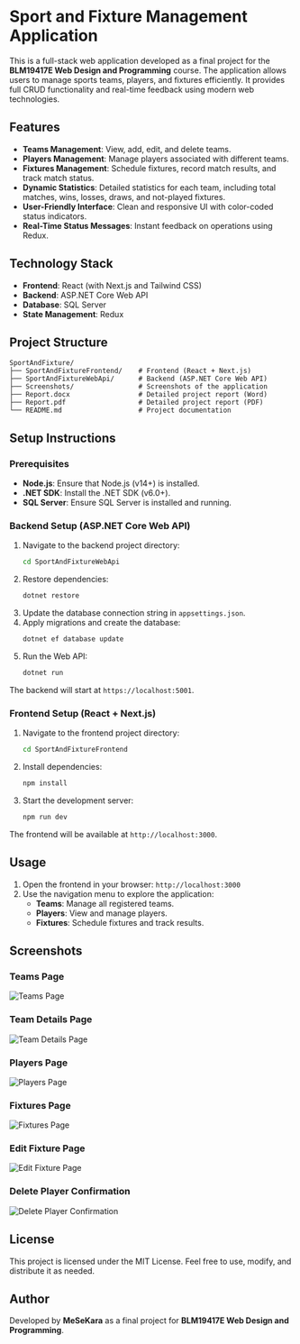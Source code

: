 # Sport and Fixture Management Application

This is a full-stack web application developed as a final project for the **BLM19417E Web Design and Programming** course. The application allows users to manage sports teams, players, and fixtures efficiently. It provides full CRUD functionality and real-time feedback using modern web technologies.

## Features

- **Teams Management**: View, add, edit, and delete teams.
- **Players Management**: Manage players associated with different teams.
- **Fixtures Management**: Schedule fixtures, record match results, and track match status.
- **Dynamic Statistics**: Detailed statistics for each team, including total matches, wins, losses, draws, and not-played fixtures.
- **User-Friendly Interface**: Clean and responsive UI with color-coded status indicators.
- **Real-Time Status Messages**: Instant feedback on operations using Redux.

## Technology Stack

- **Frontend**: React (with Next.js and Tailwind CSS)
- **Backend**: ASP.NET Core Web API
- **Database**: SQL Server
- **State Management**: Redux

## Project Structure

```plaintext
SportAndFixture/
├── SportAndFixtureFrontend/    # Frontend (React + Next.js)
├── SportAndFixtureWebApi/      # Backend (ASP.NET Core Web API)
├── Screenshots/                # Screenshots of the application
├── Report.docx                 # Detailed project report (Word)
├── Report.pdf                  # Detailed project report (PDF)
└── README.md                   # Project documentation
```

## Setup Instructions

### Prerequisites

- **Node.js**: Ensure that Node.js (v14+) is installed.
- **.NET SDK**: Install the .NET SDK (v6.0+).
- **SQL Server**: Ensure SQL Server is installed and running.

### Backend Setup (ASP.NET Core Web API)

1. Navigate to the backend project directory:
   ```bash
   cd SportAndFixtureWebApi
   ```
2. Restore dependencies:
   ```bash
   dotnet restore
   ```
3. Update the database connection string in `appsettings.json`.
4. Apply migrations and create the database:
   ```bash
   dotnet ef database update
   ```
5. Run the Web API:
   ```bash
   dotnet run
   ```

The backend will start at `https://localhost:5001`.

### Frontend Setup (React + Next.js)

1. Navigate to the frontend project directory:
   ```bash
   cd SportAndFixtureFrontend
   ```
2. Install dependencies:
   ```bash
   npm install
   ```
3. Start the development server:
   ```bash
   npm run dev
   ```

The frontend will be available at `http://localhost:3000`.

## Usage

1. Open the frontend in your browser: `http://localhost:3000`
2. Use the navigation menu to explore the application:
   - **Teams**: Manage all registered teams.
   - **Players**: View and manage players.
   - **Fixtures**: Schedule fixtures and track results.

## Screenshots

### Teams Page
![Teams Page](./Screenshots/Teams.png)

### Team Details Page
![Team Details Page](./Screenshots/TeamDetails.png)

### Players Page
![Players Page](./Screenshots/Players.png)

### Fixtures Page
![Fixtures Page](./Screenshots/Fixtures.png)

### Edit Fixture Page
![Edit Fixture Page](./Screenshots/EditFixture.png)

### Delete Player Confirmation
![Delete Player Confirmation](./Screenshots/PlayerDelete.png)

## License
This project is licensed under the MIT License. Feel free to use, modify, and distribute it as needed.

## Author
Developed by **MeSeKara** as a final project for **BLM19417E Web Design and Programming**.
